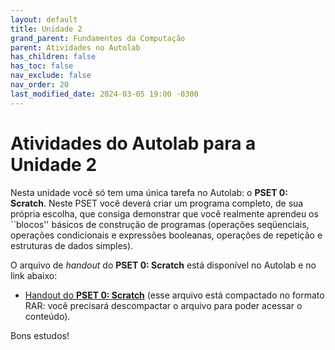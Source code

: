 ```yaml
---
layout: default
title: Unidade 2
grand_parent: Fundamentos da Computação
parent: Atividades no Autolab
has_children: false
has_toc: false
nav_exclude: false
nav_order: 20
last_modified_date: 2024-03-05 19:00 -0300
---
```


# Atividades do Autolab para a Unidade 2

Nesta unidade você só tem uma única tarefa no Autolab: o **PSET 0:
Scratch**. Neste PSET você deverá criar um programa completo, de sua própria
escolha, que consiga demonstrar que você realmente aprendeu os ``blocos''
básicos de construção de programas (operações seqüenciais, operações
condicionais e expressões booleanas, operações de repetição e estruturas de
dados simples).

O arquivo de *handout* do **PSET 0: Scratch** está disponível no Autolab e no
link abaixo:

* [Handout do **PSET 0:
  Scratch**](/assets/disciplinas/fundcomp/2024_1/cs50_scratch-handout.rar) (esse
  arquivo está compactado no formato RAR: você precisará descompactar o arquivo
  para poder acessar o conteúdo).
  
Bons estudos!
